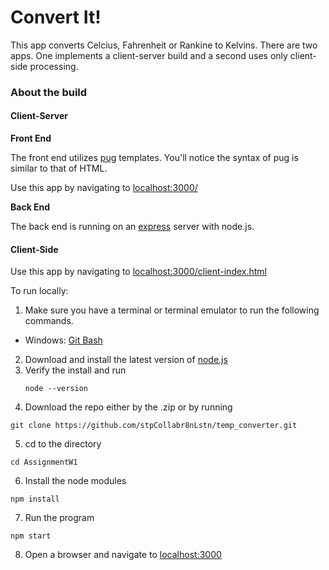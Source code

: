 # Convert It!

This app converts Celcius, Fahrenheit or Rankine to Kelvins. There are two apps. One implements a client-server build and a second uses only client-side processing.

### About the build

#### Client-Server

**Front End**

The front end utilizes [pug](https://pugjs.org/api/getting-started.html) templates. You'll notice the syntax of pug is similar to that of HTML.

Use this app by navigating to [localhost:3000/](localhost:3000/)

**Back End**

The back end is running on an [express](http://expressjs.com/) server with node.js.    

#### Client-Side
Use this app by navigating to [localhost:3000/client-index.html](localhost:3000/client-index.html)


To run locally:

1. Make sure you have a terminal or terminal emulator to run the following commands.
  - Windows: [Git Bash](https://git-scm.com/download/win)
2. Download and install the latest version of [node.js](https://nodejs.org/en/)
3. Verify the install and run
   ```
   node --version
   ```
4. Download the repo either by the .zip or by running
  ```
  git clone https://github.com/stpCollabr8nLstn/temp_converter.git
  ```
5. cd to the directory
  ```
  cd AssignmentW1
  ```
6. Install the node modules
  ```
  npm install
  ```
7. Run the program
  ```
  npm start
  ```
8. Open a browser and navigate to [localhost:3000](localhost:3000)

